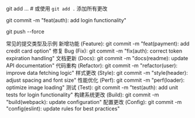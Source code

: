 git add <file1> <file2> ...  # 或使用 `git add .` 添加所有更改

git commit -m "feat(auth): add login functionality"

git push --force

常见的提交类型及示例
新增功能 (Feature): git commit -m "feat(payment): add credit card option"
修复 Bug (Fix): git commit -m "fix(auth): correct token expiration handling"
文档更新 (Docs): git commit -m "docs(readme): update API documentation"
代码重构 (Refactor): git commit -m "refactor(user): improve data fetching logic"
样式更改 (Style): git commit -m "style(header): adjust spacing and font size"
性能优化 (Perf): git commit -m "perf(loader): optimize image loading"
测试 (Test): git commit -m "test(auth): add unit tests for login functionality"
构建系统更改 (Build): git commit -m "build(webpack): update configuration"
配置更改 (Config): git commit -m "config(eslint): update rules for best practices"
